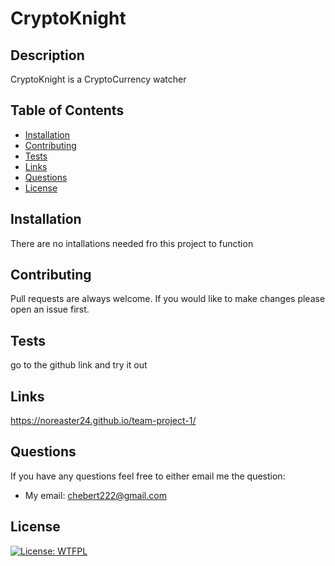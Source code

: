 

# CryptoKnight

## Description

CryptoKnight is a CryptoCurrency watcher

## Table of Contents

- [Installation](#installation)
- [Contributing](#contributing)
- [Tests](#test)
- [Links](#links)
- [Questions](#questions)
- [License](#license)

## Installation

There are no intallations needed fro this project to function

## Contributing

Pull requests are always welcome. If you would like to make changes please open an issue first.

## Tests

go to the github link and try it out

## Links

https://noreaster24.github.io/team-project-1/

## Questions

If you have any questions feel free to either email me the question:

- My email: chebert222@gmail.com

## License

[![License: WTFPL](https://img.shields.io/badge/License-WTFPL-brightgreen.svg)](http://www.wtfpl.net/about/)
